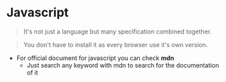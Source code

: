 # Javascript

>It's not just a language but many specification combined together.

> You don't have to install it as every browser use it's own version.

* For official document for javascript you can check <strong>mdn</strong>
    * Just search any keyword with mdn to search for the documentation of it 

